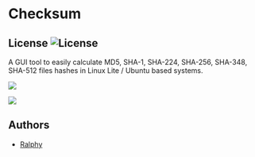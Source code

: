 
# Checksum
## License ![License](https://img.shields.io/badge/license-GPLv2-green.svg)

A GUI tool to easily calculate MD5, SHA-1, SHA-224, SHA-256, SHA-348, SHA-512 files hashes in Linux Lite / Ubuntu based systems.

![](http://i.imgur.com/3bC9YeY.png)

![](http://i.imgur.com/0IMdWMv.png)

## Authors
- [Ralphy](https://github.com/ralphys)

